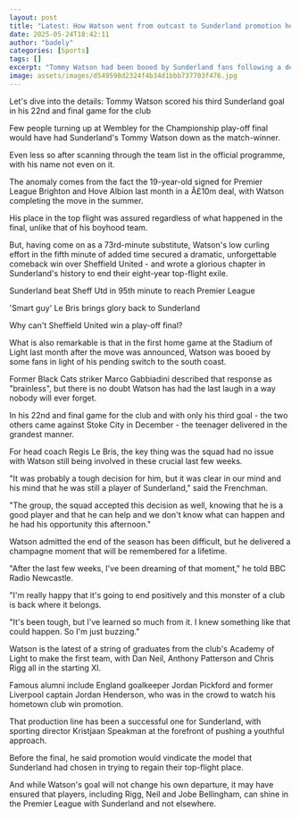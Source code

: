 ```yaml
---
layout: post
title: "Latest: How Watson went from outcast to Sunderland promotion hero"
date: 2025-05-24T18:42:11
author: "badely"
categories: [Sports]
tags: []
excerpt: "Tommy Watson had been booed by Sunderland fans following a deal to join Brighton in the summer, only to score the goal to secure Premier League footba"
image: assets/images/d549598d2324f4b34d1bbb737703f476.jpg
---
```


Let's dive into the details: Tommy Watson scored his third Sunderland goal in his 22nd and final game for the club

Few people turning up at Wembley for the Championship play-off final would have had Sunderland's Tommy Watson down as the match-winner.

Even less so after scanning through the team list in the official programme, with his name not even on it.

The anomaly comes from the fact the 19-year-old signed for Premier League Brighton and Hove Albion last month in a Â£10m deal, with Watson completing the move in the summer.

His place in the top flight was assured regardless of what happened in the final, unlike that of his boyhood team.

But, having come on as a 73rd-minute substitute, Watson's low curling effort in the fifth minute of added time secured a dramatic, unforgettable comeback win over Sheffield United - and wrote a glorious chapter in Sunderland's history to end their eight-year top-flight exile.

Sunderland beat Sheff Utd in 95th minute to reach Premier League

'Smart guy' Le Bris brings glory back to Sunderland

Why can't Sheffield United win a play-off final?

What is also remarkable is that in the first home game at the Stadium of Light last month after the move was announced, Watson was booed by some fans in light of his pending switch to the south coast.

Former Black Cats striker Marco Gabbiadini described that response as "brainless", but there is no doubt Watson has had the last laugh in a way nobody will ever forget.

In his 22nd and final game for the club and with only his third goal - the two others came against Stoke City in December - the teenager delivered in the grandest manner.

For head coach Regis Le Bris, the key thing was the squad had no issue with Watson still being involved in these crucial last few weeks. 

"It was probably a tough decision for him, but it was clear in our mind and his mind that he was still a player of Sunderland," said the Frenchman.

"The group, the squad accepted this decision as well, knowing that he is a good player and that he can help and we don't know what can happen and he had his opportunity this afternoon."    

Watson admitted the end of the season has been difficult, but he delivered a champagne moment that will be remembered for a lifetime.

"After the last few weeks, I've been dreaming of that moment," he told BBC Radio Newcastle.

"I'm really happy that it's going to end positively and this monster of a club is back where it belongs.

"It's been tough, but I've learned so much from it. I knew something like that could happen. So I'm just buzzing." 

Watson is the latest of a string of graduates from the club's Academy of Light to make the first team, with Dan Neil, Anthony Patterson and Chris Rigg all in the starting XI.

Famous alumni include England goalkeeper Jordan Pickford and former Liverpool captain Jordan Henderson, who was in the crowd to watch his hometown club win promotion.

That production line has been a successful one for Sunderland, with sporting director Kristjaan Speakman at the forefront of pushing a youthful approach.

Before the final, he said promotion would vindicate the model that Sunderland had chosen in trying to regain their top-flight place.

And while Watson's goal will not change his own departure, it may have ensured that players, including Rigg, Neil and Jobe Bellingham, can shine in the Premier League with Sunderland and not elsewhere. 


